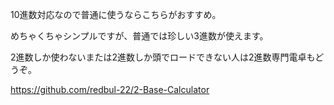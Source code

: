 10進数対応なので普通に使うならこちらがおすすめ。

めちゃくちゃシンプルですが、普通では珍しい3進数が使えます。

2進数しか使わないまたは2進数しか頭でロードできない人は2進数専門電卓もどうぞ。

https://github.com/redbul-22/2-Base-Calculator
